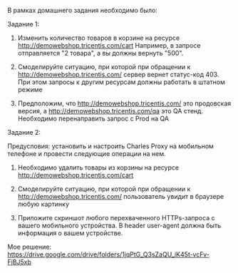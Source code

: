 В рамках домашнего задания необходимо было:

Задание 1:

1. Изменить количество товаров в корзине на ресурсе http://demowebshop.tricentis.com/cart 
   Например, в запросе отправляется "2 товара", а вы должны вернуть "500".
   
2. Смоделируйте ситуацию, при которой при обращении к http://demowebshop.tricentis.com/ сервер вернет статус-код 403. 
   При этом запросы к другим ресурсам должны работать в штатном режиме
   
3. Предположим, что http://demowebshop.tricentis.com/ это продовская версия, а http://demowebshop.tricentis.com/qa это QA стенд. 
   Необходимо перенаправить запрос с Prod на QA
   
Задание 2:

Предусловия: установить и настроить Charles Proxy на мобильном телефоне и провести следующие операции на нем.

1. Необходимо удалить товары из корзины на ресурсе http://demowebshop.tricentis.com/cart

2. Смоделируйте ситуацию, при которой при обращении к http://demowebshop.tricentis.com/ пользователь увидит в браузере любую картинку

3. Приложите скриншот любого перехваченного HTTPs-запроса с вашего мобильного устройства. В header user-agent должна быть информация о вашем устройстве.


Мое решение: https://drive.google.com/drive/folders/1jqPtG_Q3sZaQU_iK45t-vcFv-FjBJ5xb

